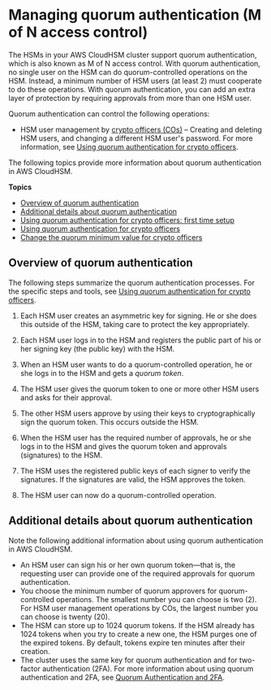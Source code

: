 # Managing quorum authentication \(M of N access control\)<a name="quorum-authentication"></a>

The HSMs in your AWS CloudHSM cluster support quorum authentication, which is also known as M of N access control\. With quorum authentication, no single user on the HSM can do quorum\-controlled operations on the HSM\. Instead, a minimum number of HSM users \(at least 2\) must cooperate to do these operations\. With quorum authentication, you can add an extra layer of protection by requiring approvals from more than one HSM user\.

Quorum authentication can control the following operations:
+ HSM user management by [crypto officers \(COs\)](manage-hsm-users.md#crypto-officer) – Creating and deleting HSM users, and changing a different HSM user's password\. For more information, see [Using quorum authentication for crypto officers](quorum-authentication-crypto-officers.md)\.

The following topics provide more information about quorum authentication in AWS CloudHSM\.

**Topics**
+ [Overview of quorum authentication](#quorum-authentication-overview)
+ [Additional details about quorum authentication](#quorum-authentication-details)
+ [Using quorum authentication for crypto officers: first time setup](quorum-authentication-crypto-officers-first-time-setup.md)
+ [Using quorum authentication for crypto officers](quorum-authentication-crypto-officers.md)
+ [Change the quorum minimum value for crypto officers](quorum-authentication-crypto-officers-change-minimum-value.md)

## Overview of quorum authentication<a name="quorum-authentication-overview"></a>

The following steps summarize the quorum authentication processes\. For the specific steps and tools, see [Using quorum authentication for crypto officers](quorum-authentication-crypto-officers.md)\.

1. Each HSM user creates an asymmetric key for signing\. He or she does this outside of the HSM, taking care to protect the key appropriately\.

1. Each HSM user logs in to the HSM and registers the public part of his or her signing key \(the public key\) with the HSM\.

1. When an HSM user wants to do a quorum\-controlled operation, he or she logs in to the HSM and gets a *quorum token*\.

1. The HSM user gives the quorum token to one or more other HSM users and asks for their approval\.

1. The other HSM users approve by using their keys to cryptographically sign the quorum token\. This occurs outside the HSM\.

1. When the HSM user has the required number of approvals, he or she logs in to the HSM and gives the quorum token and approvals \(signatures\) to the HSM\.

1. The HSM uses the registered public keys of each signer to verify the signatures\. If the signatures are valid, the HSM approves the token\.

1. The HSM user can now do a quorum\-controlled operation\.

## Additional details about quorum authentication<a name="quorum-authentication-details"></a>

Note the following additional information about using quorum authentication in AWS CloudHSM\.
+ An HSM user can sign his or her own quorum token—that is, the requesting user can provide one of the required approvals for quorum authentication\.
+ You choose the minimum number of quorum approvers for quorum\-controlled operations\. The smallest number you can choose is two \(2\)\. For HSM user management operations by COs, the largest number you can choose is twenty \(20\)\. 
+ The HSM can store up to 1024 quorum tokens\. If the HSM already has 1024 tokens when you try to create a new one, the HSM purges one of the expired tokens\. By default, tokens expire ten minutes after their creation\.
+ The cluster uses the same key for quorum authentication and for two\-factor authentication \(2FA\)\. For more information about using quorum authentication and 2FA, see [Quorum Authentication and 2FA](manage-2fa.md#quorum-2fa)\.
